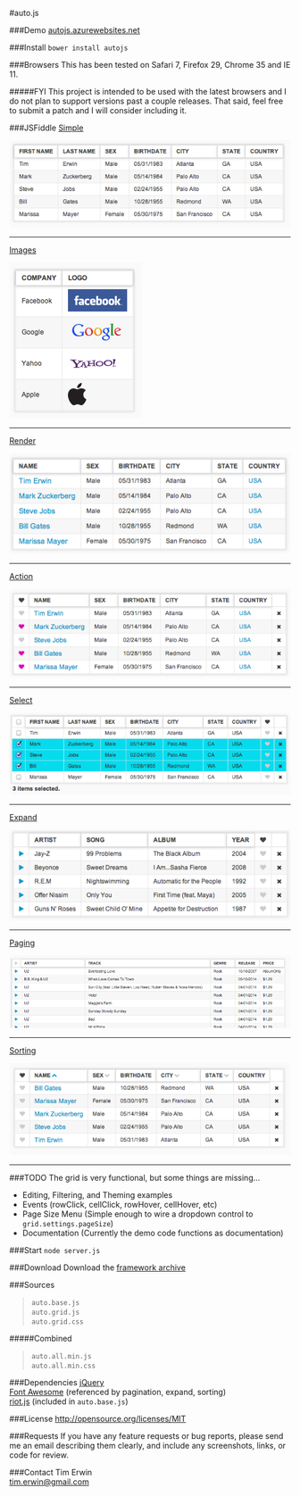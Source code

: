 #auto.js

###Demo
[autojs.azurewebsites.net](http://autojs.azurewebsites.net/)

###Install
`bower install autojs`

###Browsers
This has been tested on Safari 7, Firefox 29, Chrome 35 and IE 11.  

#####FYI
This project is intended to be used with the latest browsers and I do not plan to support versions past a couple releases. That said, feel free to submit a patch and I will consider including it.

###JSFiddle
[Simple](http://jsfiddle.net/timothyerwin/UZmLu/)

![SCREENSHOT](https://raw.githubusercontent.com/timothyerwin/auto.js/master/screenshots/grid.simple.png)  
***
[Images](http://jsfiddle.net/timothyerwin/2ZxpM/)

![SCREENSHOT](https://raw.githubusercontent.com/timothyerwin/auto.js/master/screenshots/grid.images.png)  
***
[Render](http://jsfiddle.net/timothyerwin/DMCuw/)

![SCREENSHOT](https://raw.githubusercontent.com/timothyerwin/auto.js/master/screenshots/grid.render.png)  
***
[Action](http://jsfiddle.net/timothyerwin/qy7Hf/)

![SCREENSHOT](https://raw.githubusercontent.com/timothyerwin/auto.js/master/screenshots/grid.action.png)  
***
[Select](http://jsfiddle.net/timothyerwin/2MnKK/)

![SCREENSHOT](https://raw.githubusercontent.com/timothyerwin/auto.js/master/screenshots/grid.select.png)  
***
[Expand](http://jsfiddle.net/timothyerwin/TR4qK/)

![SCREENSHOT](https://raw.githubusercontent.com/timothyerwin/auto.js/master/screenshots/grid.expand.png)  
***
[Paging](http://jsfiddle.net/timothyerwin/g9hkq/)

![SCREENSHOT](https://raw.githubusercontent.com/timothyerwin/auto.js/master/screenshots/grid.paging.png)  
***
[Sorting](http://jsfiddle.net/timothyerwin/YHT7c/)

![SCREENSHOT](https://raw.githubusercontent.com/timothyerwin/auto.js/master/screenshots/grid.sorting.png)  
***

###TODO
The grid is very functional, but some things are missing...  
* Editing, Filtering, and Theming examples
* Events (rowClick, cellClick, rowHover, cellHover, etc)  
* Page Size Menu (Simple enough to wire a dropdown control to `grid.settings.pageSize`)  
* Documentation (Currently the demo code functions as documentation)  

###Start
`node server.js`

###Download
Download the [framework archive](https://github.com/timothyerwin/auto.js/tree/master/public/download)

###Sources
>`auto.base.js`  
>`auto.grid.js`  
>`auto.grid.css`

#####Combined
>`auto.all.min.js`  
>`auto.all.min.css`

###Dependencies
[jQuery](https://github.com/jquery/jquery)  
[Font Awesome](http://fortawesome.github.io/Font-Awesome/) (referenced by pagination, expand, sorting)  
[riot.js](https://github.com/muut/riotjs) (included in `auto.base.js`)

###License
http://opensource.org/licenses/MIT

###Requests
If you have any feature requests or bug reports, please send me an email describing them clearly, and include any screenshots, links, or code for review.

###Contact
Tim Erwin  
tim.erwin@gmail.com  
